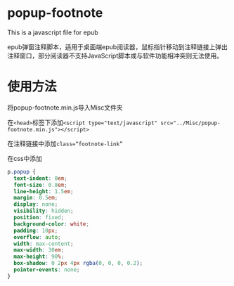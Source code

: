 # popup-footnote

This is a javascript file for epub

epub弹窗注释脚本，适用于桌面端epub阅读器，鼠标指针移动到注释链接上弹出注释窗口，部分阅读器不支持JavaScript脚本或与软件功能相冲突则无法使用。

# 使用方法

将popup-footnote.min.js导入Misc文件夹

在```<head>```标签下添加```<script type="text/javascript" src="../Misc/popup-footnote.min.js"></script>```

在注释链接中添加```class=“footnote-link”```

在css中添加
```css
p.popup {
  text-indent: 0em;
  font-size: 0.8em;
  line-height: 1.5em;
  margin: 0.5em;
  display: none;
  visibility: hidden;
  position: fixed;
  background-color: white;
  padding: 10px;
  overflow: auto;
  width: max-content;
  max-width: 30em;
  max-height: 90%;
  box-shadow: 0 2px 4px rgba(0, 0, 0, 0.2);
  pointer-events: none;
}
```
